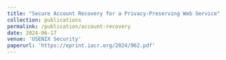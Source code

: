 ```yaml
---
title: "Secure Account Recovery for a Privacy-Preserving Web Service"
collection: publications
permalink: /publication/account-recovery
date: 2024-06-17
venue: 'USENIX Security'
paperurl: 'https://eprint.iacr.org/2024/962.pdf'
---
```

